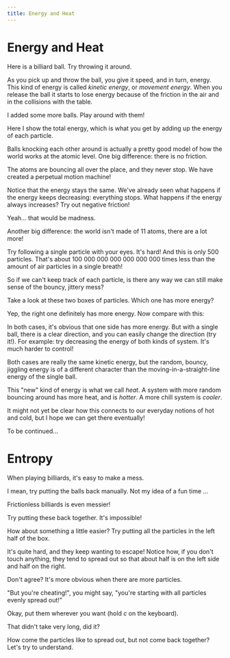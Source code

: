 ```yaml
---
title: Energy and Heat
---
```


# Energy and Heat

Here is a billiard ball. Try throwing it around.

<script>
    createSimulation("single", {
        visualizations: ["energy"],
        controls: [],
        parameters: {
            particleCount: 1,
            friction: 0.1,
            bondEnergy: 0,
        },
    });
</script>

As you pick up and throw the ball, you give it speed, and in turn, energy. This kind of energy is called
_kinetic energy_, or _movement energy_.
When you release the ball it starts to lose energy because of the friction in the air and in the collisions with the table.

I added some more balls. Play around with them!

<script>
    createSimulation("billiards", {
        visualizations: ["energy"],
        particleGenerator: billiardsParticleGenerator,
        parameters: {
            particleCount: 11,
            friction: 0.1,
            bondEnergy: 0,
        },
    });
</script>

Here I show the total energy, which is what you get by adding up the energy of each particle.

Balls knocking each other around is actually a pretty good model of how the world works at the atomic level.
One big difference: there is no friction.

<script>
    createSimulation("frictionlessBilliards", {
        visualizations: ["energy"],
        particleGenerator: billiardsParticleGenerator,
        parameters: {
            particleCount: 11,
            friction: 0,
            bondEnergy: 0,
        },
    });
</script>

The atoms are bouncing all over the place, and they never stop. We have created a perpetual motion machine!

Notice that the energy stays the same. We've already seen what happens if the energy keeps decreasing: everything stops. What happens if the energy always increases? Try out negative friction!

<script>
    createSimulation("negativeFriction", {
        visualizations: ["energy"],
        controls: ["resetButton", "friction"],
        particleGenerator: billiardsParticleGenerator,
        parameters: {
            particleCount: 11,
            friction: 0,
            bondEnergy: 0,
        },
    });
</script>

Yeah... that would be madness.

Another big difference: the world isn't made of 11 atoms, there are a lot more!

<script>
    createSimulation("manyParticles", {
        particleGenerator: uniformParticleGenerator,
        parameters: {
            particleCount: 500,
            radiusScaling: 0.01,
            bondEnergy: 0,
        },
    });
</script>

Try following a single particle with your eyes. It's hard! 
And this is only 500 particles. That's about 100 000 000 000 000 000 000 times less than the amount of air particles in a single breath!

So if we can't keep track of each particle, is there any way we can still make sense of the bouncy, jittery mess?

Take a look at these two boxes of particles. Which one has more energy?

<script>
    function hotColdGenerator(simulation, particleIndex)
    {
        var position;
        var velocity;
        var maxSpeed = simulation.parameters.maxInitialSpeed;
        if (particleIndex % 2)
        {
            position = randomPointInRect(simulation.leftRect);
            velocity = randomVelocity(maxSpeed / 10);
        }
        else
        {
            position = randomPointInRect(simulation.rightRect);
            velocity = randomVelocity(maxSpeed);
        }
        var particle = new Particle(position, velocity, colors.black);
        return particle;
    }

    var hotColdSim = createSimulation("hotAndCold", {
        particleGenerator: hotColdGenerator,
        visualizations: ["energy"],
        parameters: {
            particleCount: 500,
            radiusScaling: 0.01,
            bondEnergy: 0,
            maxInitialSpeed: 0.02,
        },
        walls: [{start: vec2.fromValues(0, -1), end: vec2.fromValues(0, 1)}],
    });

    setLeftRightRegions(hotColdSim);

</script>

Yep, the right one definitely has more energy. Now compare with this:

<script>
    function slowFastGenerator(simulation, particleIndex)
    {
        var position;
        var velocity;
        var maxSpeed = simulation.parameters.maxInitialSpeed;
        if (particleIndex % 2)
        {
            position = randomPointInRect(simulation.leftRect);
            velocity = randomUnitVector();
            vec2.scale(velocity, velocity, maxSpeed / 5);
        }
        else
        {
            position = randomPointInRect(simulation.rightRect);
            velocity = randomUnitVector();
            vec2.scale(velocity, velocity, maxSpeed);
        }
        var particle = new Particle(position, velocity, colors.black);
        return particle;
    }

    var slowFastBall = createSimulation("slowFast", {
        visualizations: ["energy"],
        particleGenerator: slowFastGenerator,
        parameters: {
            particleCount: 2,
            radiusScaling: 0.1,
            bondEnergy: 0,
            maxInitialSpeed: 0.1,
        },
        walls: [{start: vec2.fromValues(0, -1), end: vec2.fromValues(0, 1)}],
    });

    setLeftRightRegions(slowFastBall);
</script>

In both cases, it's obvious that one side has more energy. But with a single ball, there is a clear direction, and you can easily change the direction (try it!). For example: try decreasing the energy of both kinds of system. It's much harder to control!

Both cases are really the same kinetic energy, but the random, bouncy, jiggling energy is of a different character than the moving-in-a-straight-line energy of the single ball.

This "new" kind of energy is what we call _heat_. A system with more random bouncing around has more heat, and is _hotter_. A more chill system is _cooler_.

It might not yet be clear how this connects to our everyday notions of hot and cold, but I hope we can get there eventually!

To be continued...


# Entropy

When playing billiards, it's easy to make a mess.

<script>
    createSimulation("billiards2", {
        particleGenerator: billiardsParticleGenerator,
        parameters: {
            particleCount: 11,
            friction: 0.1,
            bondEnergy: 0,
        },
    });

</script>

I mean, try putting the balls back manually. Not my idea of a fun time ...

Frictionless billiards is even messier!

<script>
    createSimulation("frictionlessBilliards2", { 
        particleGenerator: billiardsParticleGenerator,
        parameters: {
            particleCount: 11,
            friction: 0,
            bondEnergy: 0,
        },
    });
</script>

Try putting these back together. It's impossible!

How about something a little easier? Try putting all the particles in the left half of the box.

<script>
    var halfRegionSim = createSimulation("halfRegion", { 
        particleGenerator: uniformParticleGenerator,
        visualizations: ["countsHistogram"],
        parameters: {
            maxInitialSpeed: 0.01,
            particleCount: 20,
            bondEnergy: 0,
        },
    });

    setLeftRightRegions(halfRegionSim);

</script>

It's quite hard, and they keep wanting to escape! Notice how, if you don't touch anything, they tend to spread out so that about half is on the left side and half on the right.

Don't agree? It's more obvious when there are more particles.

<script>
    var halfRegionMoreSim = createSimulation("halfRegionMore", { 
        particleGenerator: uniformParticleGenerator,
        visualizations: ["countsHistogram"],
        parameters: {
            maxInitialSpeed: 0.01,
            particleCount: 200,
            radiusScaling: 0.02,
            bondEnergy: 0,
        },
    });

    setLeftRightRegions(halfRegionMoreSim);

</script>

"But you're cheating!", you might say, "you're starting with all particles evenly spread out!"

Okay, put them wherever you want (hold _c_ on the keyboard).

<script>
    var initialConfigSim = createSimulation("initialConfig", {
        controls: ["playPauseButton", "resetButton"],
        particleGenerator: uniformParticleGenerator,
        visualizations: ["countsHistogram"],
        parameters: {
            maxInitialSpeed: 0.01,
            particleCount: 0,
            radiusScaling: 0.02,
            bondEnergy: 0,
        },
    });

    setLeftRightRegions(initialConfigSim);

</script>

That didn't take very long, did it?

How come the particles like to spread out, but not come back together? Let's try to understand.

<script>
    var entropySim = createSimulation("entropySim", {
        controls: ["resetButton"],
        particleGenerator: uniformParticleGenerator,
        visualizations: ["entropy", "countsHistogram"],
        parameters: {
            maxInitialSpeed: 0.01,
            particleCount: 0,
            radiusScaling: 0.02,
            bondEnergy: 0,
        },
    });

    setLeftRightRegions(entropySim);

</script>